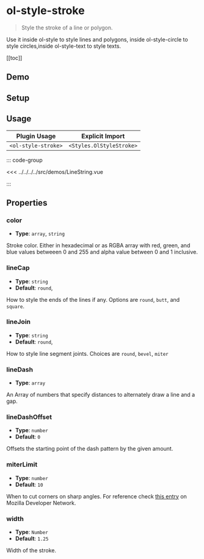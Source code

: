 # ol-style-stroke

> Style the stroke of a line or polygon.

Use it inside ol-style to style lines and polygons, inside ol-style-circle to style circles,inside ol-style-text to style texts.

[[toc]]

## Demo

<script setup lang="ts">
import LineString from "@demos/LineString.vue"
</script>
<ClientOnly>
<LineString />
</ClientOnly>

## Setup

<!--@include: ../../styles.plugin.md-->

## Usage

| Plugin Usage        |     Explicit Import      |
| ------------------- | :----------------------: |
| `<ol-style-stroke>` | `<Styles.OlStyleStroke>` |

::: code-group

<<< ../../../../src/demos/LineString.vue

:::

## Properties

### color

- **Type**: `array`, `string`

Stroke color. Either in hexadecimal or as RGBA array with red, green, and blue values betweeen 0 and 255 and alpha value between 0 and 1 inclusive.

### lineCap

- **Type**: `string`
- **Default**: `round`,

How to style the ends of the lines if any. Options are `round`, `butt`, and `square`.

### lineJoin

- **Type**: `string`
- **Default**: `round`,

How to style line segment joints. Choices are `round`, `bevel`, `miter`

### lineDash

- **Type**: `array`

An Array of numbers that specify distances to alternately draw a line and a gap.

### lineDashOffset

- **Type**: `number`
- **Default**: `0`

Offsets the starting point of the dash pattern by the given amount.

### miterLimit

- **Type**: `number`
- **Default**: `10`

When to cut corners on sharp angles. For reference check [this entry](https://developer.mozilla.org/en-US/docs/Web/API/CanvasRenderingContext2D/miterLimit) on Mozilla Developer Network.

### width

- **Type**: `Number`
- **Default**: `1.25`

Width of the stroke.
